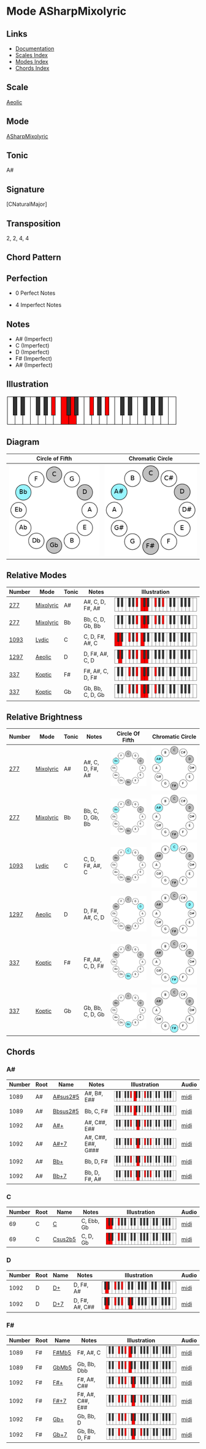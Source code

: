 # Mode ASharpMixolyric

## Links

- [Documentation](README.md)
- [Scales Index](Scales.md)
- [Modes Index](Modes.md)
- [Chords Index](Chords.md)

## Scale

[Aeolic](ScaleAeolic.md)

## Mode

[ASharpMixolyric](ModeASharpMixolyric.md)

## Tonic

A#

## Signature

[CNaturalMajor]

## Transposition

2, 2, 4, 4

## Chord Pattern



## Perfection

 - 0 Perfect Notes

 - 4 Imperfect Notes

## Notes

- A# (Imperfect)
- C (Imperfect)
- D (Imperfect)
- F# (Imperfect)
- A# (Imperfect)

## Illustration

![ASharpMixolyric](ModeASharpMixolyric.png)

## Diagram

| Circle of Fifth | Chromatic Circle |
|-----------------|------------------|
| ![ASharpMixolyric](CircleOfFifthModeASharpMixolyric.png) | ![ASharpMixolyric](ChromaticCircleModeASharpMixolyric.png) |
## Relative Modes

| Number | Mode | Tonic | Notes | Illustration |
|--------|------|-------|-------|--------------|
| [277](https://ianring.com/musictheory/scales/277) | [Mixolyric](ModeMixolyric.md) | A# | A#, C, D, F#, A# | ![ASharpMixolyric](ModeASharpMixolyric.png) |
| [277](https://ianring.com/musictheory/scales/277) | [Mixolyric](ModeMixolyric.md) | Bb | Bb, C, D, Gb, Bb | ![BFlatMixolyric](ModeBFlatMixolyric.png) |
| [1093](https://ianring.com/musictheory/scales/1093) | [Lydic](ModeLydic.md) | C | C, D, F#, A#, C | ![CNaturalLydic](ModeCNaturalLydic.png) |
| [1297](https://ianring.com/musictheory/scales/1297) | [Aeolic](ModeAeolic.md) | D | D, F#, A#, C, D | ![DNaturalAeolic](ModeDNaturalAeolic.png) |
| [337](https://ianring.com/musictheory/scales/337) | [Koptic](ModeKoptic.md) | F# | F#, A#, C, D, F# | ![FSharpKoptic](ModeFSharpKoptic.png) |
| [337](https://ianring.com/musictheory/scales/337) | [Koptic](ModeKoptic.md) | Gb | Gb, Bb, C, D, Gb | ![GFlatKoptic](ModeGFlatKoptic.png) |
## Relative Brightness

| Number | Mode | Tonic | Notes | Circle Of Fifth | Chromatic Circle |
|--------|------|-------|-------|-----------------|------------------|
| [277](https://ianring.com/musictheory/scales/277) | [Mixolyric](ModeMixolyric.md) | A# | A#, C, D, F#, A# | ![ASharpMixolyric](CircleOfFifthModeASharpMixolyric.png) | ![ASharpMixolyric](ChromaticCircleModeASharpMixolyric.png) 
| [277](https://ianring.com/musictheory/scales/277) | [Mixolyric](ModeMixolyric.md) | Bb | Bb, C, D, Gb, Bb | ![BFlatMixolyric](CircleOfFifthModeBFlatMixolyric.png) | ![BFlatMixolyric](ChromaticCircleModeBFlatMixolyric.png) 
| [1093](https://ianring.com/musictheory/scales/1093) | [Lydic](ModeLydic.md) | C | C, D, F#, A#, C | ![CNaturalLydic](CircleOfFifthModeCNaturalLydic.png) | ![CNaturalLydic](ChromaticCircleModeCNaturalLydic.png) 
| [1297](https://ianring.com/musictheory/scales/1297) | [Aeolic](ModeAeolic.md) | D | D, F#, A#, C, D | ![DNaturalAeolic](CircleOfFifthModeDNaturalAeolic.png) | ![DNaturalAeolic](ChromaticCircleModeDNaturalAeolic.png) 
| [337](https://ianring.com/musictheory/scales/337) | [Koptic](ModeKoptic.md) | F# | F#, A#, C, D, F# | ![FSharpKoptic](CircleOfFifthModeFSharpKoptic.png) | ![FSharpKoptic](ChromaticCircleModeFSharpKoptic.png) 
| [337](https://ianring.com/musictheory/scales/337) | [Koptic](ModeKoptic.md) | Gb | Gb, Bb, C, D, Gb | ![GFlatKoptic](CircleOfFifthModeGFlatKoptic.png) | ![GFlatKoptic](ChromaticCircleModeGFlatKoptic.png) 

## Chords

### A#

| Number | Root | Name | Notes | Illustration | Audio |
|--------|------|------|-------|--------------|-------|
| 1089 | A# | [A#sus2#5](ChordASharpSuspendedSecondSharpFifth.md) | A#, B#, E## | ![A#sus2#5](ChordASharpSuspendedSecondSharpFifthRootPosition.png) | [midi](ChordASharpSuspendedSecondSharpFifthRootPosition.mid) |
| 1089 | A# | [Bbsus2#5](ChordBFlatSuspendedSecondSharpFifth.md) | Bb, C, F# | ![Bbsus2#5](ChordBFlatSuspendedSecondSharpFifthRootPosition.png) | [midi](ChordBFlatSuspendedSecondSharpFifthRootPosition.mid) |
| 1092 | A# | [A#+](ChordASharpAugmented.md) | A#, C##, E## | ![A#+](ChordASharpAugmentedRootPosition.png) | [midi](ChordASharpAugmentedRootPosition.mid) |
| 1092 | A# | [A#+7](ChordASharpAugmentedAugmentedSeventh.md) | A#, C##, E##, G### | ![A#+7](ChordASharpAugmentedAugmentedSeventhRootPosition.png) | [midi](ChordASharpAugmentedAugmentedSeventhRootPosition.mid) |
| 1092 | A# | [Bb+](ChordBFlatAugmented.md) | Bb, D, F# | ![Bb+](ChordBFlatAugmentedRootPosition.png) | [midi](ChordBFlatAugmentedRootPosition.mid) |
| 1092 | A# | [Bb+7](ChordBFlatAugmentedAugmentedSeventh.md) | Bb, D, F#, A# | ![Bb+7](ChordBFlatAugmentedAugmentedSeventhRootPosition.png) | [midi](ChordBFlatAugmentedAugmentedSeventhRootPosition.mid) |

### C

| Number | Root | Name | Notes | Illustration | Audio |
|--------|------|------|-------|--------------|-------|
| 69 | C | [C](ChordCNaturalDiminishedFlatThird.md) | C, Ebb, Gb | ![C](ChordCNaturalDiminishedFlatThirdRootPosition.png) | [midi](ChordCNaturalDiminishedFlatThirdRootPosition.mid) |
| 69 | C | [Csus2b5](ChordCNaturalSuspendedSecondFlatFifth.md) | C, D, Gb | ![Csus2b5](ChordCNaturalSuspendedSecondFlatFifthRootPosition.png) | [midi](ChordCNaturalSuspendedSecondFlatFifthRootPosition.mid) |

### D

| Number | Root | Name | Notes | Illustration | Audio |
|--------|------|------|-------|--------------|-------|
| 1092 | D | [D+](ChordDNaturalAugmented.md) | D, F#, A# | ![D+](ChordDNaturalAugmentedRootPosition.png) | [midi](ChordDNaturalAugmentedRootPosition.mid) |
| 1092 | D | [D+7](ChordDNaturalAugmentedAugmentedSeventh.md) | D, F#, A#, C## | ![D+7](ChordDNaturalAugmentedAugmentedSeventhRootPosition.png) | [midi](ChordDNaturalAugmentedAugmentedSeventhRootPosition.mid) |

### F#

| Number | Root | Name | Notes | Illustration | Audio |
|--------|------|------|-------|--------------|-------|
| 1089 | F# | [F#Mb5](ChordFSharpMajorFlatFifth.md) | F#, A#, C | ![F#Mb5](ChordFSharpMajorFlatFifthRootPosition.png) | [midi](ChordFSharpMajorFlatFifthRootPosition.mid) |
| 1089 | F# | [GbMb5](ChordGFlatMajorFlatFifth.md) | Gb, Bb, Dbb | ![GbMb5](ChordGFlatMajorFlatFifthRootPosition.png) | [midi](ChordGFlatMajorFlatFifthRootPosition.mid) |
| 1092 | F# | [F#+](ChordFSharpAugmented.md) | F#, A#, C## | ![F#+](ChordFSharpAugmentedRootPosition.png) | [midi](ChordFSharpAugmentedRootPosition.mid) |
| 1092 | F# | [F#+7](ChordFSharpAugmentedAugmentedSeventh.md) | F#, A#, C##, E## | ![F#+7](ChordFSharpAugmentedAugmentedSeventhRootPosition.png) | [midi](ChordFSharpAugmentedAugmentedSeventhRootPosition.mid) |
| 1092 | F# | [Gb+](ChordGFlatAugmented.md) | Gb, Bb, D | ![Gb+](ChordGFlatAugmentedRootPosition.png) | [midi](ChordGFlatAugmentedRootPosition.mid) |
| 1092 | F# | [Gb+7](ChordGFlatAugmentedAugmentedSeventh.md) | Gb, Bb, D, F# | ![Gb+7](ChordGFlatAugmentedAugmentedSeventhRootPosition.png) | [midi](ChordGFlatAugmentedAugmentedSeventhRootPosition.mid) |


